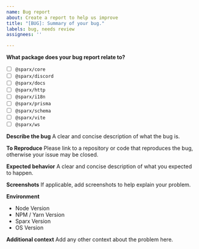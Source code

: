 ```yaml
---
name: Bug report
about: Create a report to help us improve
title: "[BUG]: Summary of your bug."
labels: bug, needs review
assignees: ''

---
```

**What package does your bug report relate to?**
- [ ] `@sparx/core`
- [ ] `@sparx/discord`
- [ ] `@sparx/docs`
- [ ] `@sparx/http`
- [ ] `@sparx/i18n`
- [ ] `@sparx/prisma`
- [ ] `@sparx/schema`
- [ ] `@sparx/vite`
- [ ] `@sparx/ws`

**Describe the bug**
A clear and concise description of what the bug is.

**To Reproduce**
Please link to a repository or code that reproduces the bug, otherwise your issue may be closed.

**Expected behavior**
A clear and concise description of what you expected to happen.

**Screenshots**
If applicable, add screenshots to help explain your problem.

**Environment**
- Node Version
- NPM / Yarn Version
- Sparx Version
- OS Version

**Additional context**
Add any other context about the problem here.
